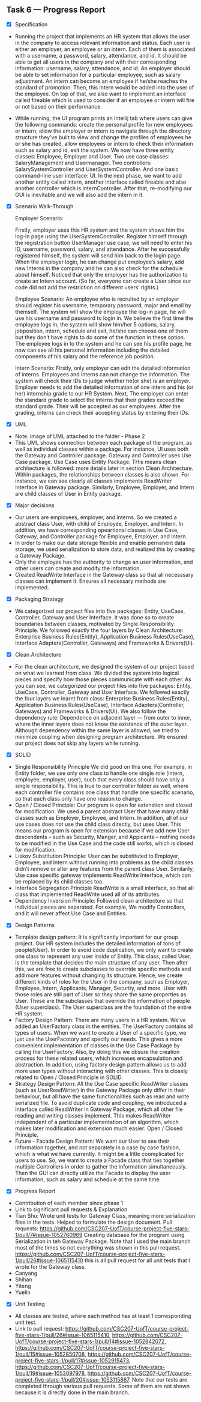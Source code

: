 ## Task 6 — Progress Report

- [x] Specification

 - Running the project that implements an HR system that allows the user in the company to access relevant information and status. Each user is either an employer, an employee or an intern. Each of them is associated with a username, a password, salary, attendance, and id. It should be able to get all users in the company and with their corresponding information: username, salary, attendance, and id. An employer should be able to set information for a particular employee, such as salary adjustment.  An intern can become an employee if he/she reaches the standard of promotion. Then, this intern would be added into the user of the employee. On top of that, we also want to implement an interface called fireable which is used to consider if an employee or intern will fire or not based on their performance.

 - While running, the UI program prints an Intellij tab where users can give the following commands: create the personal profile for new employees or intern, allow the employer or intern to navigate through the directory structure they've built to view and change the profiles of employees he or she has created, allow employees or intern to check their information such as salary and id, exit the system. We now have three entity classes: Employee, Employer and User. Two use case classes: SalaryManagement and Usermanager. Two controllers: SalarySystemController and UserSystemController. And one basic command-line user interface: UI. In the next phase, we want to add another entity called intern, another interface called fireable and also another controller which is internController. After that, re-modifying our GUI is inevitable and we will also add the intern in it.



- [x] Scenario Walk-Through


  Employer Scenario:

  Firstly, employer uses this HR system and the system shows him the log-in page using the UserSystemController. Register himself through the registration button UserManager use case, we will need to enter his ID, username, password, salary, and attendance. After he successfully registered himself, the system will send him back to the login page. When the employer login, he can change put employee’s salary, add new Interns in the company and he can also check for the schedule about himself. Noticed that only the employer has the authorization to create an Intern account. (So far, everyone can create a User since our code did not add the restriction on different users’ rights.)


  Employee Scenario:
    An employee who is recruited by an employer should register his username, temporary password, major and email by themself. The system will show the employee the log-in page, he will use his username and password to login in.  We believe the first time the employee logs in, the system will show him/her 5 options, salary, jobposition, intern, schedule and exit, he/she can choose one of them but they don’t have rights to do some of the function in these option. The employee logs in to the system and he can see his profile page, he now can see all his personal information including the detailed components of his salary and the reference job position.

  Intern Scenario:
    Firstly,  only employer can edit the detailed information of interns. Employees and interns can not change the information. The system will check their IDs to judge whether he(or she) is an employer.
Employer needs to add the detailed information of one intern and his (or her) internship grade to our HR System.
Next, The employer can enter the standard grade to select the interns that their grades exceed the standard grade. Their will be accepted as our employees.
After the grading, interns can check their accepting status by entering their IDs.


- [x] UML
- Note: image of UML attached to the folder - Phase 2
- This UML shows connection between each package of the program, as well as individual classes within a package. For instance, UI uses both the Gateway and Controller package. Gateway and Controller uses Use Case package. Use Case uses Entity Package. THis means clean architecture is followed: more details later in section Clean Architecture. Within packages, the relationships between classes is also shown. For instance, we can see clearly all classes implements ReadWriter Interface in Gateway package. Similarly, Employee, Employer, and Intern are child classes of User in Entity package.


- [x] Major decisions
-	Our users are employees, employer, and interns. So we created a abstract class User, with child of Employee, Employer, and Intern. In addition, we have corresponding opeartional classes in Use Case, Gateway, and Controller package for Employee, Employer, and Intern.
-	In order to make our data storage flexible and enable pernanent data storage, we used serialization to store data, and realized this by creating a Gateway Package.
-	Only the employee has the authority to change an user information, and other users can create and modify the information.
-	Created ReadWrite Interface in the Gateway class so that all necesssary classes can implement it. Ensures all necessary methods are implemented.


- [x] Packaging Strategy
- We categorized our project files into five packages: Entity, UseCase, Controller, Gateway and User Interface. It was done so to create boundaries between classes, motivated by Single Responsibility Principle. We followed exactly the four layers by Clean Architecture: Enterprise Business Rules(Entity), Application Business Rules(UseCase), Interface Adapters(Controller, Gateways) and Frameworks & Drivers(UI).

- [x] Clean Architecture

- For the clean architecture, we designed the system of our project based on what we learned from class. We divided the system into logical pieces and specify how those pieces communicate with each other. As you can see, we categorized our project files into five packages: Entity, UseCase, Controller, Gateway and User Interface. We followed exactly the four layers we learnt from class: Enterprise Business Rules(Entity), Application Business Rules(UseCase), Interface Adapters(Controller, Gateways) and Frameworks & Drivers(UI). We also follow the dependency rule: Dependence on adjacent layer — from outer to inner, where the inner layers does not know the existance of the outer layer. Although dependency within the same layer is allowed, we tried to minimize coupling when designing program architecture. We ensured our project does not skip any layers while running.
  
- [x] SOLID

- Single Responsibility Principle
  We did good on this one. For example, in Entity folder, we use only one class to handle one single role (intern, employee, employer, user), such that every class   should have only a single responsibility. This is true to our controller folder as well, where each controller file contains one class that handle one specific     scenario, so that each class only have one reason to change.
- Open / Closed Principle:
  Our program is open for extenstion and closed for modification. We used a parent abstract User that have many child classes such as Employer, Employee, and Intern. In addition, all of our use cases does not use the child class directly, but uses User. This means our program is open for extension because if we add new User descendents – such as Security, Manger, and Appicants – nothing needs to be modified in the Use Case and the code still works, which is closed for modification.
- Liskov Substitution Principle:
  User can be substituted to Employer, Employee, and Intern without running into problems as the child classes didn’t remove or alter any features from the parent     class User. Similarily, Use case specific gateway implements ReadWrite Interface, which can be replaced by its child classes too.
- Interface Segregation Principle
  ReadWrite is a small interface, so that all class that implemented ReadWrite used all of its attributes.
- Dependency Inversion Principle:
  Followed clean architecture so that individual pieces are separated. For example, We modify Controllers, and it will never affect Use Case and Entities.

 
- [x] Design Patterns
- Template design pattern: It is significantly important for our group project. Our HR system includes the detailed information of tons of people(User). In order to avoid code duplication, we only want to create one class to represent any user inside of Entity. This class, called User, is the template that decides the main structure of any user. Then after this, we are free to create subclasses to override specific methods and add more features without changing its structure. Hence, we create different kinds of roles for the User in the company, such as Employer, Employee, Intern, Applicants, Manager, Security, and more. User with those roles are still part of User so they share the same properties as User. These are the subclasses that override the information of people (User superclass). The User superclass are the foundation of the entire HR system.
- Factory Design Pattern: There are many users in a HR system. We've added an UserFactory class in the entities. The UserFactory contains all types of users. When we want to create a User of a specific type, we just use the UserFacotory and specify our needs. This gives a more convenient implementation of classes in the Use Case Package by calling the UserFactory. Also, by doing this we obsure the creation process for these related users, which increases encapsulation and abstraction. In addition, using factory design pattern allows us to add more user types without interacting with other classes. This is closely related to Open / Closed Principle in SOLID.
- Strategy Design Pattern: All the Use Case specific ReadWriter classes (such as UserReadWriter) in the Gateway Package only differ in their behaviour, but all have the same functionalities such as read and write serialized file. To avoid duplicate code and coupling, we introduced a Interface called ReadWriter in Gateway Package, which all other file reading and writing classes implement. This makes ReadWriter independent of a particular implementation of an algorithm, which makes later modification and extension much easier: Open / Closed Principle. 
- Future - Facade Design Pattern: We want our User to see their information together, and not separately in a case by case fashion, which is what we have currently. It might be a little coomplicated for users to use. So, we want to create a Facade class that ties together multiple Controllers in order to gather the information simultaneously. Then the GUI can directly utilize the Facade to display the user information, such as salary and schedule at the same time.
  
- [x] Progress Report
- Contribution of each member since phase 1
- Link to significant pull requests & Explanation
- Tian Shu: Wrote unit tests for Gateway Class, meaning more serialization files in the tests. Helped to formulate the design document. Pull requests: https://github.com/CSC207-UofT/course-project-five-stars-1/pull/7#issue-1052760969 Creating database for the program using Serialization in teh Gateway Package. Note that I used the main branch most of the times so not everything was shown in this pull request. https://github.com/CSC207-UofT/course-project-five-stars-1/pull/26#issue-1065115410 this is all pull request for all unit tests that I wrote for the Gateway class. 
- Canyang
- Shihan
- Yiteng
- Yuelin

- [x] Unit Testing
- All classes are tested, where each method has at least 1 corresponding unit test.
- Link to pull request: https://github.com/CSC207-UofT/course-project-five-stars-1/pull/26#issue-1065115410, https://github.com/CSC207-UofT/course-project-five-stars-1/pull/14#issue-1052842072, https://github.com/CSC207-UofT/course-project-five-stars-1/pull/15#issue-1052850708, https://github.com/CSC207-UofT/course-project-five-stars-1/pull/17#issue-1052915473, https://github.com/CSC207-UofT/course-project-five-stars-1/pull/19#issue-1053097978, https://github.com/CSC207-UofT/course-project-five-stars-1/pull/20#issue-1053115867. Note that our tests are completed through various pull requests. Some of them are not shown because it is directly done in the main branch.
